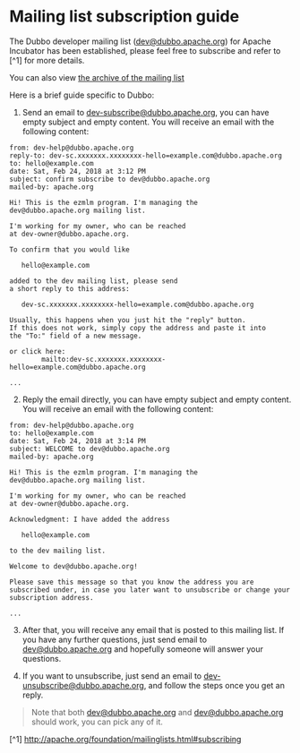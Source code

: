 # Mailing list subscription guide

The Dubbo developer mailing list (dev@dubbo.apache.org) for Apache Incubator has been established, please feel free to subscribe and refer to [^1] for more details.

You can also view [the archive of the mailing list](https://lists.apache.org/list.html?dev@dubbo.apache.org)

Here is a brief guide specific to Dubbo:

1. Send an email to dev-subscribe@dubbo.apache.org, you can have empty subject and empty content. You will receive an email with the following content:

```
from: dev-help@dubbo.apache.org
reply-to: dev-sc.xxxxxxx.xxxxxxxx-hello=example.com@dubbo.apache.org
to: hello@example.com
date: Sat, Feb 24, 2018 at 3:12 PM
subject: confirm subscribe to dev@dubbo.apache.org
mailed-by: apache.org

Hi! This is the ezmlm program. I'm managing the
dev@dubbo.apache.org mailing list.

I'm working for my owner, who can be reached
at dev-owner@dubbo.apache.org.

To confirm that you would like

   hello@example.com

added to the dev mailing list, please send
a short reply to this address:

   dev-sc.xxxxxxx.xxxxxxxx-hello=example.com@dubbo.apache.org

Usually, this happens when you just hit the "reply" button.
If this does not work, simply copy the address and paste it into
the "To:" field of a new message.

or click here:
        mailto:dev-sc.xxxxxxx.xxxxxxxx-hello=example.com@dubbo.apache.org

...
```

2. Reply the email directly, you can have empty subject and empty content. You will receive an email with the following content:

```
from: dev-help@dubbo.apache.org
to: hello@example.com
date: Sat, Feb 24, 2018 at 3:14 PM
subject: WELCOME to dev@dubbo.apache.org
mailed-by: apache.org

Hi! This is the ezmlm program. I'm managing the
dev@dubbo.apache.org mailing list.

I'm working for my owner, who can be reached
at dev-owner@dubbo.apache.org.

Acknowledgment: I have added the address

   hello@example.com

to the dev mailing list.

Welcome to dev@dubbo.apache.org!

Please save this message so that you know the address you are
subscribed under, in case you later want to unsubscribe or change your
subscription address.

...
```

3. After that, you will receive any email that is posted to this mailing list. If you have any further questions, just send email to dev@dubbo.apache.org and hopefully someone will answer your questions.

4. If you want to unsubscribe, just send an email to dev-unsubscribe@dubbo.apache.org, and follow the steps once you get an reply.

> Note that both dev@dubbo.apache.org and dev@dubbo.apache.org should work, you can pick any of it.

[^1] http://apache.org/foundation/mailinglists.html#subscribing
